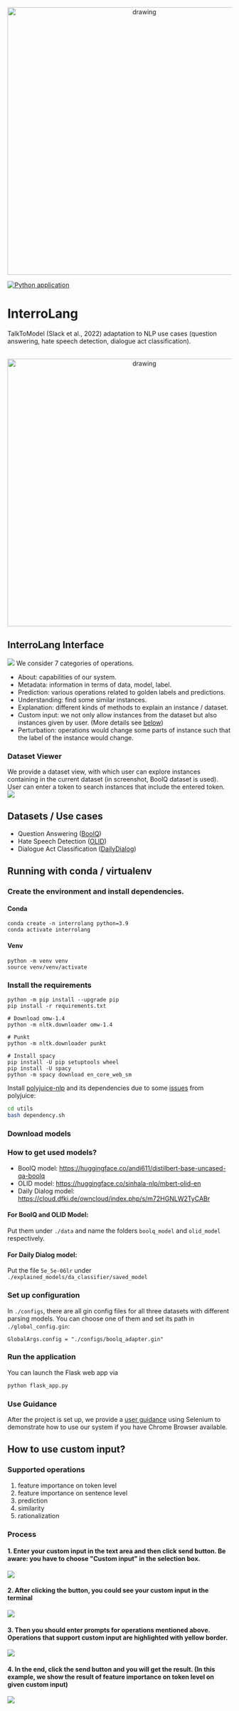 <p align="center">
<img src="static/images/banner.png" alt="drawing" width="600"/>
</p>


[![Python application](https://github.com/nfelnlp/InterroLang/actions/workflows/github.yml/badge.svg)](https://github.com/nfelnlp/InterroLang/actions/workflows/github.yml/badge.svg)

# InterroLang

TalkToModel (Slack et al., 2022) adaptation to NLP use cases (question answering, hate speech detection, dialogue act classification).

<p align="center">
&nbsp;&nbsp;&nbsp;
<img src="static/images/interrolang.gif" alt="drawing" width="600"/>
</p>

## InterroLang Interface
![](./static/images/interface.png)
We consider 7 categories of operations.
- About: capabilities of our system.
- Metadata: information in terms of data, model, label.
- Prediction: various operations related to golden labels and predictions.
- Understanding: find some similar instances.
- Explanation: different kinds of methods to explain an instance / dataset.
- Custom input: we not only allow instances from the dataset but also instances given by user. (More details see [below](https://github.com/nfelnlp/InterroLang#process))
- Perturbation: operations would change some parts of instance such that the label of the instance would change.  

### Dataset Viewer
We provide a dataset view, with which user can explore instances containing in the current dataset (in screenshot, BoolQ dataset is used). User can enter a token to search instances that include the entered token. 
![](./static/images/data_viewer.png)

## Datasets / Use cases
* Question Answering ([BoolQ](https://huggingface.co/datasets/boolq))
* Hate Speech Detection ([OLID](https://scholar.harvard.edu/malmasi/olid))
* Dialogue Act Classification ([DailyDialog](https://huggingface.co/datasets/daily_dialog))


## Running with conda / virtualenv

### Create the environment and install dependencies.

#### Conda
```shell
conda create -n interrolang python=3.9
conda activate interrolang
```

#### Venv
```shell
python -m venv venv
source venv/venv/activate
```

### Install the requirements
```shell
python -m pip install --upgrade pip
pip install -r requirements.txt

# Download omw-1.4
python -m nltk.downloader omw-1.4

# Punkt
python -m nltk.downloader punkt

# Install spacy
pip install -U pip setuptools wheel
pip install -U spacy
python -m spacy download en_core_web_sm
```
Install [polyjuice-nlp](https://github.com/tongshuangwu/polyjuice) and its dependencies due to some [issues](https://github.com/tongshuangwu/polyjuice/issues/10) from polyjuice:
```bash
cd utils
bash dependency.sh
```

### Download models
### How to get used models?
- BoolQ model: https://huggingface.co/andi611/distilbert-base-uncased-qa-boolq
- OLID model: https://huggingface.co/sinhala-nlp/mbert-olid-en
- Daily Dialog model: https://cloud.dfki.de/owncloud/index.php/s/m72HGNLW2TyCABr

#### For BoolQ and OLID Model:
Put them under `./data` and name the folders `boolq_model` and `olid_model` respectively.

#### For Daily Dialog model:
Put the file `5e_5e-06lr` under `./explained_models/da_classifier/saved_model`

### Set up configuration
In `./configs`, there are all gin config files for all three datasets with different parsing models. You can choose one of them and set its path in `./global_config.gin`:
```
GlobalArgs.config = "./configs/boolq_adapter.gin"
```

### Run the application
You can launch the Flask web app via
```python
python flask_app.py
```

### Use Guidance
After the project is set up, we provide a [user guidance](https://github.com/nfelnlp/InterroLang/blob/main/utils/user_guide.py) using Selenium to demonstrate how to use our system if you have Chrome Browser available.

## How to use custom input?
### Supported operations
1. feature importance on token level
2. feature importance on sentence level
3. prediction
4. similarity
5. rationalization

### Process
#### 1. Enter your custom input in the text area and then click send button. Be aware: you have to choose **"Custom input"** in the selection box.
![](./static/images/custom_input.png)

#### 2. After clicking the button, you could see your custom input in the terminal
![](./static/images/enter_custom_input.png)

#### 3. Then you should enter prompts for operations mentioned above. Operations that support custom input are highlighted with yellow border.
![](./static/images/buttons.png)

#### 4. In the end, click the send button and you will get the result. (In this example, we show the result of feature importance on token level on given custom input)
![](./static/images/result.png)

